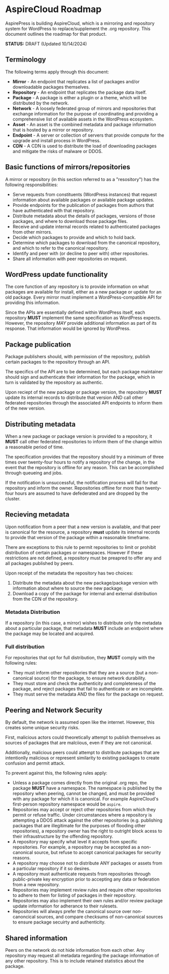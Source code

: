 # AspireCloud Roadmap

AspirePress is building AspireCloud, which is a mirroring and repository system for WordPress to replace/supplement the .org repository. This document outlines the roadmap for that product.

**STATUS:** DRAFT (Updated 10/14/2024)

## Terminology

The following terms apply through this document:

* **Mirror** - An endpoint that replicates a list of packages and/or downloadable packages themselves.
* **Repository** - An endpoint that replicates the package data itself.
* **Package** - A package is either a plugin or a theme, which will be distributed by the network.
* **Network** - A loosely federated group of mirrors and repositories that exchange information for the purpose of coordinating and providing a comprehensive list of available assets in the WordPress ecosystem.
* **Asset** - An asset is the combined metadata and package information that is hosted by a mirror or repository.
* **Endpoint** - A server or collection of servers that provide compute for the upgrade and install process in WordPress.
* **CDN** - A CDN is used to distribute the load of downloading packages and mitigate the risks of malware or DDOS.

## Basic functions of mirrors/repositories

A mirror or repository (in this section referred to as a "resository") has the following responsibilities:

* Serve requests from constituents (WordPress instances) that request information about available packages or available package updates.
* Provide endpoints for the publication of packages from authors that have authenticated with that repository.
* Distribute metadata about the details of packages, versions of those packages, and where to download those package files.
* Receive and update internal records related to authenticated packages from other mirrors.
* Decide which packages to provide and which to hold back.
* Determine which packages to download from the canonical repository, and which to refer to the canonical repository.
* Identify and peer with (or decline to peer with) other repositories.
* Share all information with peer repositories on request.

## WordPress update functionality

The core function of any repository is to provide information on what packages are available for install, either as a new package or update for an old package. Every mirror must implement a WordPress-compatible API for providing this information.

Since the APIs are essentially defined within WordPress itself, each repository **MUST** implement the same specification as WordPress expects. However, the repository *MAY* provide additional information as part of its response. That information would be ignored by WordPress.

## Package publication

Package publishers should, with permission of the repository, publish certain packages to the repository through an API.

The specifics of the API are to be determined, but each package maintainer should sign and authenticate their information for the package, which in turn is validated by the repository as authentic.

Upon reciept of the new package or package version, the repository **MUST** update its internal records to distribute that version AND call other federated repositories through the associated API endpoints to inform them of the new version.

## Distributing metadata

When a new package or package version is provided to a repository, it **MUST** call other federated repositories to inform them of the change within a reasonable period of time.

The specification provides that the repository should try a minimum of three times over twenty-four hours to notify a repository of the change, in the event that the repository is offline for any reason. This can be accomplished through queueing and jobs.

If the notification is unsuccessful, the notification process will fail for that repository and inform the owner. Repositories offline for more than twenty-four hours are assumed to have defederated and are dropped by the cluster.

## Recieving metadata

Upon notification from a peer that a new version is available, and that peer is canonical for the resource, a repository **must** update its internal records to provide that version of the package within a reasonable timeframe.

There are exceptions to this rule to permit repositories to limit or prohibit distribution of certain packages or namespaces. However if these restrictions are not defined, a repository must be preapred to offer any and all packages published by peers.

Upon receipt of the metadata the repository has two choices:

1. Distribute the metadata about the new package/package version with information about where to source the new package;
2. Download a copy of the package for internal and external distribution from the CDN of the repository.

### Metadata Distribution

If a repository (in this case, a mirror) wishes to distribute only the metadata about a particular package, that metadata **MUST** include an endpoint where the package may be located and acquired.

### Full distribution

For repositories that opt for full distribution, they **MUST** comply with the following rules:

* They must inform other repositories that they are a source (but a non-canonical source) for the package, to ensure network durability.
* They must store and check the authenticity and completeness of the package, and reject packages that fail to authenticate or are incomplete.
* They must serve the metadata AND the files for the package on request.

## Peering and Network Security

By default, the network is assumed open like the internet. However, this creates some unique security risks.

First, malicious actors could theoretically attempt to publish themselves as sources of packages that are malciious, even if they are not canonical.

Additionally, malicious peers could attempt to distribute packages that are intentionlly malicious or represent similarity to existing packages to create confusion and permit attack.

To prevent against this, the following rules apply:

* Unless a package comes directly from the original .org repo, the package **MUST** have a namespace. The namespace is published by the repository when peering, cannot be changed, and must be provided with any package for which it is canonical. For example AspireCloud's first-person repository namespace would be `aspire`.
* Repositories may accept or reject other repositories from which they permit or refuse traffic. Under circumstances where a repository is attempting a DDOS attack against the other repositories (e.g. publishing packages that are illegitimate for the purposes of flooding other repositories), a repository owner has the right to outright block acess to their infraustructure by the offending repository.
* A repository may specify what level it accepts from specific repositories. For example, a repository may be accepted as a non-canonical source, but refuse to accept canonical packages for security reasons.
* A repository may choose not to distribute ANY packages or assets from a particular repository if it so desires.
* A repository must authenticate requests from repositories through public-private key encryption prior to accepting any data or federation from a new repository.
* Repositories may implement review rules and require other repositories to adhere to them for listing of packages in their repository.
* Repositories may also implement their own rules and/or review package update information for adherance to their rulesets.
* Repositories will always prefer the canonical source over non-canoncical sources, and compare checksums of non-canonical sources to ensure package secuirty and authenticity.

## Shared information

Peers on the network do not hide information from each other. Any repository may request all metadata regarding the package information of any other repository. This is to include retained statistics about the package.